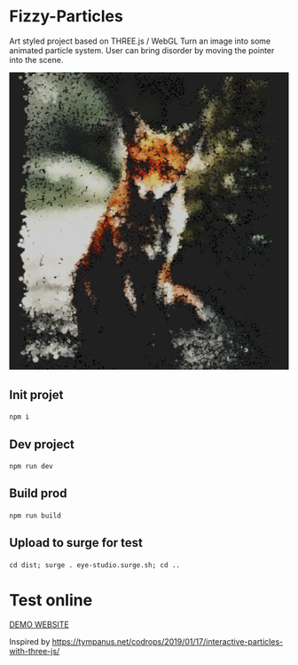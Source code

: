 # Fizzy-Particles
Art styled project based on THREE.js / WebGL
Turn an image into some animated particle system. User can bring disorder by moving the pointer into the scene.

![Demo screenshot.](/github/Screenshot01.png)

## Init projet
`npm i`

## Dev project
`npm run dev`

## Build prod
`npm run build`

## Upload to surge for test
`cd dist; surge . eye-studio.surge.sh; cd ..`


# Test online
[DEMO WEBSITE](http://fizzy.surge.sh)


Inspired by https://tympanus.net/codrops/2019/01/17/interactive-particles-with-three-js/

